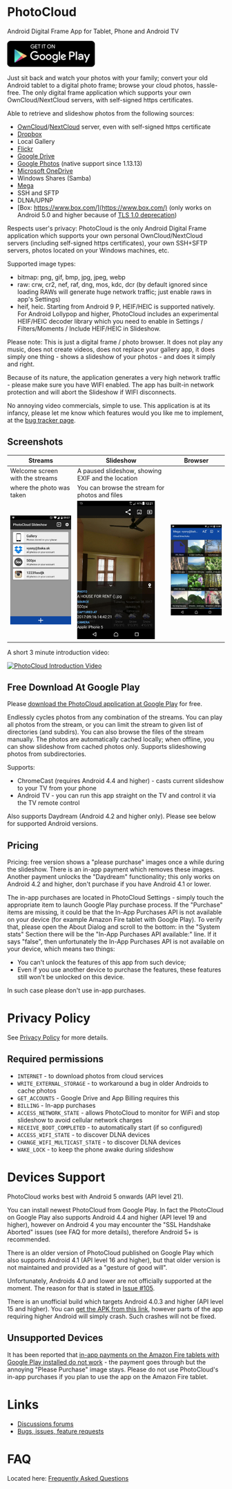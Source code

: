 # PhotoCloud

Android Digital Frame App for Tablet, Phone and Android TV

<a href="https://play.google.com/store/apps/details?id=sk.baka.photoframe"><img src="images/google-play-badge.png"  height="60px" /></a>

Just sit back and watch your photos with your family; convert your old Android tablet
to a digital photo frame; browse your cloud photos, hassle-free. The only digital frame
application which supports your own OwnCloud/NextCloud servers, with self-signed https certificates.

Able to retrieve and slideshow photos from the following sources:
- [OwnCloud](https://owncloud.org/)/[NextCloud](https://nextcloud.com/) server,
  even with self-signed https certificate
- [Dropbox](https://www.dropbox.com/)
- Local Gallery
- [Flickr](https://www.flickr.com/)
- [Google Drive](https://www.google.com/drive/)
- [Google Photos](https://photos.google.com/) (native support since 1.13.13)
- [Microsoft OneDrive](https://onedrive.live.com/)
- Windows Shares (Samba)
- [Mega](https://mega.nz/)
- SSH and SFTP
- DLNA/UPNP
- [Box: https://www.box.com/](https://www.box.com/) (only works on Android 5.0
  and higher because of [TLS 1.0 deprecation](https://developer.box.com/docs/tls-1))

Respects user's privacy: PhotoCloud is the only Android Digital Frame application
which supports your own personal OwnCloud/NextCloud servers (including self-signed
https certificates), your own SSH+SFTP servers, photos located on your Windows machines, etc.

Supported image types:
- bitmap: png, gif, bmp, jpg, jpeg, webp
- raw: crw, cr2, nef, raf, dng, mos, kdc, dcr (by default ignored since loading
  RAWs will generate huge network traffic; just enable raws in app's Settings)
- heif, heic. Starting from Android 9 P, HEIF/HEIC is supported natively. For Android Lollypop and higher, PhotoCloud includes an experimental HEIF/HEIC decoder library
  which you need to enable in Settings / Filters/Moments / Include HEIF/HEIC in Slideshow.

Please note:
This is just a digital frame / photo browser. It does not play any music,
does not create videos, does not replace your gallery app, it does simply one
thing - shows a slideshow of your photos - and does it simply and right.

Because of its nature, the application generates a very high network traffic -
please make sure you have WIFI enabled. The app has built-in network protection
and will abort the Slideshow if WIFI disconnects.

No annoying video commercials, simple to use. This application is at its infancy,
please let me know which features would you like me to implement, at
the [bug tracker page](https://github.com/mvysny/photocloud-frame-slideshow/issues).

## Screenshots

Streams | Slideshow | Browser
------------ | ------------- | -----
Welcome screen with the streams | A paused slideshow, showing EXIF and the location
where the photo was taken | You can browse the stream for photos and files
<a href="images/stream_cards.jpg"><img src="images/stream_cards.jpg" width="180"></a> | <a href="images/slideshow_paused.jpg"><img src="images/slideshow_paused.jpg" width="180"></a> | <a href="images/browser.jpg"><img src="images/browser.jpg" width="180"></a>

A short 3 minute introduction video:

[![PhotoCloud Introduction Video](https://img.youtube.com/vi/k0XDCYmSRuk/0.jpg)](http://www.youtube.com/watch?v=k0XDCYmSRuk "PhotoCloud Intro Video")


## Free Download At Google Play

Please [download the PhotoCloud application at Google Play](https://play.google.com/store/apps/details?id=sk.baka.photoframe) for free.

Endlessly cycles photos from any combination of the streams. You can play all
photos from the stream, or you can limit the stream to given list of directories (and subdirs).
You can also browse the files of the stream manually. The photos are automatically
cached locally; when offline, you can show slideshow from cached photos only.
Supports slideshowing photos from subdirectories.

Supports:

- ChromeCast (requires Android 4.4 and higher) - casts current slideshow to your TV from your phone
- Android TV - you can run this app straight on the TV and control it via the TV remote control

Also supports Daydream (Android 4.2 and higher only). Please see below for supported Android versions.

## Pricing

Pricing: free version shows a "please purchase" images once a while during the slideshow. There is an in-app payment which removes these images.
Another payment unlocks the "Daydream" functionality; this only works on Android 4.2 and higher, don't purchase if you have Android 4.1 or lower.

The in-app purchases are located in PhotoCloud Settings - simply touch the appropriate item to launch Google Play purchase process.
If the "Purchase" items are missing, it could be that the In-App Purchases API
is not available on your device (for example Amazon Fire tablet with Google Play). To verify that, please open the About Dialog and scroll to the bottom: in the "System stats" Section there will be
the "In-App Purchases API available:" line. If it says "false", then unfortunately the In-App Purchases API is not available on your device, which means two things:

* You can't unlock the features of this app from such device;
* Even if you use another device to purchase the features, these features still won't be unlocked on this device.

In such case please don't use in-app purchases.

# Privacy Policy

See [Privacy Policy](privacy_policy.html) for more details.

## Required permissions

- `INTERNET` - to download photos from cloud services
- `WRITE_EXTERNAL_STORAGE` - to workaround a bug in older Androids to cache photos
- `GET_ACCOUNTS` - Google Drive and App Billing requires this
- `BILLING` - In-app purchases
- `ACCESS_NETWORK_STATE` - allows PhotoCloud to monitor for WiFi and stop slideshow to avoid cellular network charges
- `RECEIVE_BOOT_COMPLETED` - to automatically start (if so configured)
- `ACCESS_WIFI_STATE` - to discover DLNA devices
- `CHANGE_WIFI_MULTICAST_STATE` - to discover DLNA devices
- `WAKE_LOCK` - to keep the phone awake during slideshow

# Devices Support

PhotoCloud works best with Android 5 onwards (API level 21).

You can install newest PhotoCloud from Google Play. In fact the PhotoCloud on Google Play also supports Android 4.4 and higher (API level 19 and higher),
however on Android 4 you may encounter the "SSL Handshake Aborted" issues (see FAQ for more details), therefore Android 5+ is recommended.

There is an older version of PhotoCloud published on Google Play which also
supports Android 4.1 (API level 16 and higher), but that older version is not maintained and provided as a "gesture of good will".

Unfortunately, Androids 4.0 and lower are not officially supported at the moment.
The reason for that is stated in [Issue #105](https://github.com/mvysny/photocloud-frame-slideshow/issues/105).

There is an unofficial build which targets Android 4.0.3 and higher (API level 15 and higher).
You can [get the APK from this link](https://www.baka.sk/images/photoframe-apk-googlePlay-release.apk),
however parts of the app requiring higher Android will simply crash. Such crashes will not be fixed.

## Unsupported Devices

It has been reported that [in-app payments on the Amazon Fire tablets with Google Play installed do not work](https://groups.google.com/forum/#!topic/photocloud-frame/YGF8EFPA3E4) -
the payment goes through but the annoying "Please Purchase" image stays. Please do not use PhotoCloud's in-app purchases if you plan to use the app on the Amazon Fire tablet.

# Links

* [Discussions forums](https://groups.google.com/forum/#!forum/photocloud-frame)
* [Bugs, issues, feature requests](https://github.com/mvysny/photocloud-frame-slideshow/issues)

# FAQ

Located here: [Frequently Asked Questions](faq.html)

